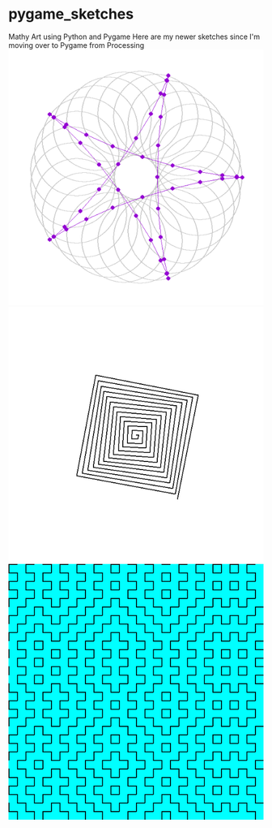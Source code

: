 # pygame_sketches
Mathy Art using Python and Pygame
Here are my newer sketches since I'm moving over to Pygame 
from Processing</br>
<img src='circle_star.gif'>
</br>
<img src='Rotating_Lines.gif'>
</br>
<img src='binary_grid_switch.gif'>
